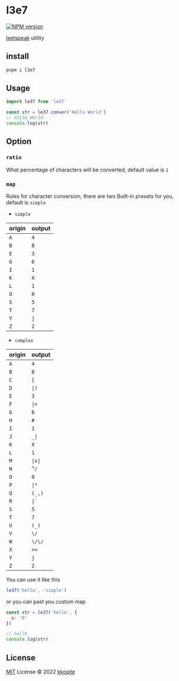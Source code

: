 # l3e7

[![NPM version](https://img.shields.io/npm/v/le37?color=a1b858&label=)](https://www.npmjs.com/package/le37)

[leetspeak](https://en.wikipedia.org/wiki/Leet) utility

## install

```bash
pnpm i l3e7
```

## Usage

```js
import le37 from 'le37'

const str = le37.conver('Hello World')
// H3110 W0r1d
console.log(str)
```

## Option

### `ratio`

What percentage of characters will be converted, default value is `1`

### `map`

Rules for character conversion, there are two Built-in presets for you, default is `simple`

- `simple`

|origin|output|
|------|------|
|`A`|`4`|
|`B`|`8`|
|`E`|`3`|
|`G`|`6`|
|`I`|`1`|
|`K`|`X`|
|`L`|`1`|
|`O`|`0`|
|`S`|`5`|
|`T`|`7`|
|`Y`|`j`|
|`Z`|`2`|

- `complex`

|origin|output|
|------|------|
| `A` | `4` |    
| `B` | `8` |    
| `C` | `[` |    
| `D` | `\|)` |  
| `E` | `3` |    
| `F` | `\|=` |  
| `G` | `6` |    
| `H` | `#` |    
| `I` | `1` |    
| `J` | `_\|` |  
| `K` | `X` |    
| `L` | `1` |    
| `M` | `\|v\|` |
| `N` | `^/` |   
| `O` | `0` |    
| `P` | `\|*` |  
| `Q` | `(_,)` | 
| `R` | ``\|` `` |
| `S` | `5` |
| `T` | `7` |
| `U` | `(_)` |
| `V` | `\/` |
| `W` | `\/\/` |
| `X` | `><` |
| `Y` | `j` |
| `Z` | `2` |

You can use it like this

```js
le37('hello', 'simple')
```

or you can past you custom map

```js
const str = le37('hello', {
  o: '0'
})

// hell0
console.log(str)
```

## License

[MIT](./LICENSE) License © 2022 [kkopite](https://github.com/action-hong)
